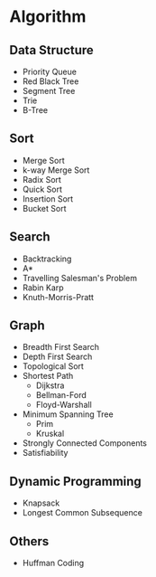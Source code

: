 # Algorithm

## Data Structure
 - Priority Queue
 - Red Black Tree
 - Segment Tree
 - Trie
 - B-Tree

## Sort
 - Merge Sort
 - k-way Merge Sort
 - Radix Sort
 - Quick Sort
 - Insertion Sort
 - Bucket Sort

## Search
 - Backtracking
 - A*
 - Travelling Salesman's Problem
 - Rabin Karp
 - Knuth-Morris-Pratt

## Graph
 - Breadth First Search
 - Depth First Search
 - Topological Sort
 - Shortest Path
   - Dijkstra
   - Bellman-Ford
   - Floyd-Warshall
 - Minimum Spanning Tree
   - Prim
   - Kruskal
 - Strongly Connected Components
 - Satisfiability


## Dynamic Programming
 - Knapsack
 - Longest Common Subsequence

## Others
 - Huffman Coding

